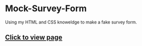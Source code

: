 # Mock-Survey-Form

Using my HTML and CSS knoweldge to make a fake survey form. 

## [Click to view page](https://yulia-ara.github.io/Mock-Survey-Form/)

